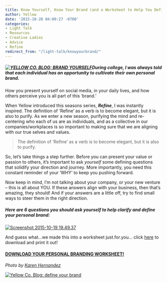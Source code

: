 ```yaml
---
title: Know Yourself, Know Your Brand (and a Worksheet to Help You Define it)
author: Yellow
date: '2015-10-20 04:00:27 -0700'
categories:
- Light Talk
- Resources
- Creative Ladies
- Advice
- Refine
redirect_from: "/light-talk/knowyourbrand/"
---
```


##### [![YELLOW CO. BLOG: BRAND YOURSELF](https://yellow-blog-images.imgix.net/2015/10/h0qNpnAlHCLM34IzAn2gJf_46qmwHq4MubRaBDSsbdA.jpg)](https://yellow-blog-images.imgix.net/2015/10/h0qNpnAlHCLM34IzAn2gJf_46qmwHq4MubRaBDSsbdA.jpg)During college, I was always told that each individual has an opportunity to cultivate their own personal brand.

How you present yourself on social media, in your daily lives, and how others perceive you is all part of this ‘brand.’

When Yellow introduced this seasons series, _**Refine**_, I was instantly inspired. The definition of ‘Refine’ as a verb is to become elegant, but it is also to purify. As we enter a new season, purifying the mind and re-centering who each of us are as individuals, and as a collective in our companies/workplaces is so important to making sure that we are aligning with our true selves and values.

> The definition of ‘Refine’ as a verb is to become elegant, but it is also to purify.

So, let’s take things a step further. Before you can present your value or passion to others, it’s important to ask _yourself_ some defining questions that solidify your direction and journey. More importantly, you need this constant reminder of your ‘WHY’ to keep you pushing forward.

Now keep in mind, I’m not talking about your company, or your new venture ­– this is all about YOU. If these answers align with your business, then that’s amazing, they should! And if your answers are a little off, try to find small ways to steer them in the right direction.

##### **Here are 6 questions you should ask yourself to help clarify and define your personal brand:**

[![Screenshot 2015-10-19 19.49.37](https://yellow-blog-images.imgix.net/2015/10/Screenshot-2015-10-19-19.49.37.png)](https://yellow-blog-images.imgix.net/2015/10/Screenshot-2015-10-19-19.49.37.png)

And guess what...we made this into a worksheet just.for.you... click [here](https://yellow-blog-images.imgix.net/2015/10/blog-worksheet-1.pdf) to download and print it out!

#### [DOWNLOAD YOUR PERSONAL BRANDING WORKSHEET!](https://yellow-blog-images.imgix.net/2015/10/blog-worksheet-1.pdf)

_Photo by [Karen Hernandez](http://www.karenmariehernandez.com/)_

[![Yellow Co. Blog: define your brand](https://yellow-blog-images.imgix.net/2015/07/SARAH-HEYL.jpg)](http://saltandsun.co/)
